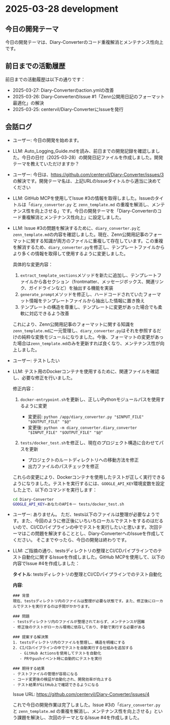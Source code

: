 # 2025-03-28 development

## 今日の開発テーマ

今日の開発テーマは、Diary-Converterのコード重複解消とメンテナンス性向上です。

## 前日までの活動履歴
前日までの活動履歴は以下の通りです：
* 2025-03-27: Diary-Converterのaction.ymlの改善
* 2025-03-26: Diary-ConverterのIssue #1「Zenn公開用日記のフォーマット最適化」の解決
* 2025-03-25: centervil/Diary-ConverterにIssueを発行

## 会話ログ

- ユーザー: 今日の開発を始めます。
- LLM: Auto_Logging_Guide.mdを読み、前日までの開発記録を確認しました。今日の日付（2025-03-28）の開発日記ファイルを作成しました。開発テーマを教えていただけますか？
- ユーザー: 今日は、https://github.com/centervil/Diary-Converter/issues/3 の解決です。開発テーマ名は、上記URLのIssueタイトルから適当に決めてください
- LLM: GitHub MCPを使用してIssue #3の情報を取得しました。Issueのタイトルは「`diary_converter.py` と `zenn_template.md` の重複を解消し、メンテナンス性を向上させる」です。今日の開発テーマを「Diary-Converterのコード重複解消とメンテナンス性向上」に設定しました。
- LLM: Issue #3の問題を解決するために、`diary_converter.py`と`zenn_template.md`の内容を確認しました。現在、Zenn公開用記事のフォーマットに関する知識が両方のファイルに重複して存在しています。この重複を解消するため、`diary_converter.py`を修正し、テンプレートファイルからより多くの情報を取得して使用するように変更しました。

  具体的な変更内容：
  1. `extract_template_sections`メソッドを新たに追加し、テンプレートファイルから各セクション（frontmatter、メッセージボックス、関連リンク、ガイドラインなど）を抽出する機能を実装
  2. `generate_prompt`メソッドを修正し、ハードコードされていたフォーマット情報をテンプレートファイルから抽出した情報に置き換え
  3. テンプレートの構造を尊重し、テンプレートに変更があった場合でも柔軟に対応できるよう改善

  これにより、Zenn公開用記事のフォーマットに関する知識を`zenn_template.md`に一元管理し、`diary_converter.py`はそれを参照するだけの純粋な変換モジュールになりました。今後、フォーマットの変更があった場合は`zenn_template.md`のみを更新すれば良くなり、メンテナンス性が向上しました。

- ユーザー: テストしたい

- LLM: テスト用のDockerコンテナを使用するために、関連ファイルを確認し、必要な修正を行いました。

  修正内容：
  1. `docker-entrypoint.sh`を更新し、正しいPythonモジュールパスを使用するように変更
     - 変更前: `python /app/diary_converter.py "$INPUT_FILE" "$OUTPUT_FILE" "$@"`
     - 変更後: `python -m diary_converter.diary_converter "$INPUT_FILE" "$OUTPUT_FILE" "$@"`
  
  2. `tests/docker_test.sh`を修正し、現在のプロジェクト構造に合わせてパスを更新
     - プロジェクトのルートディレクトリへの移動方法を修正
     - 出力ファイルのパスチェックを修正

  これらの変更により、Dockerコンテナを使用したテストが正しく実行できるようになりました。テストを実行するには、`GOOGLE_API_KEY`環境変数を設定した上で、以下のコマンドを実行します：
  ```bash
  cd Diary-Converter
  GOOGLE_API_KEY=あなたのAPIキー tests/docker_test.sh
  ```

- ユーザー: ありません。
  ただ、tests以下のファイルは整理が必要なようです。また、今回のように修正後にいちいちローカルでテストをするのはだるいので、CI/CDパイプラインの中でテストを実行したいと思います。次回テーマはこの問題を解決することとし、Diary-ConverterへのIssueを作成してください。
  そこまでやったら、今日の開発は終わりです。

- LLM: ご指摘の通り、testsディレクトリの整理とCI/CDパイプラインでのテスト自動化に関するIssueを作成しました。GitHub MCPを使用して、以下の内容でIssue #4を作成しました：

  **タイトル**: testsディレクトリの整理とCI/CDパイプラインでのテスト自動化

  **内容**:
  ```
  ### 背景
  現在、testsディレクトリ内のファイルは整理が必要な状態です。また、修正後にローカルでテストを実行するのは手間がかかります。

  ### 問題
  - testsディレクトリ内のファイルが整理されておらず、メンテナンスが困難
  - 修正後のテストがローカル環境に依存しており、手動で実行する必要がある

  ### 提案する解決策
  1. testsディレクトリ内のファイルを整理し、構造を明確にする
  2. CI/CDパイプラインの中でテストを自動実行する仕組みを追加する
     - GitHub Actionsを使用してテストを自動化
     - PRやpushイベント時に自動的にテストを実行

  ### 期待する結果
  - テストファイルの管理が容易になる
  - コード変更後の検証が自動化され、開発効率が向上する
  - テスト結果がGitHub上で確認できるようになる
  ```

  Issue URL: https://github.com/centervil/Diary-Converter/issues/4

  これで今日の開発作業は完了しました。Issue #3の「`diary_converter.py` と `zenn_template.md` の重複を解消し、メンテナンス性を向上させる」という課題を解決し、次回のテーマとなるIssue #4を作成しました。
